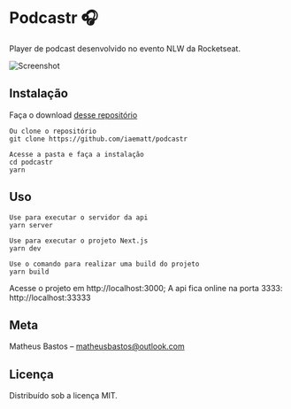 # Podcastr 🎧

Player de podcast desenvolvido no evento NLW da Rocketseat.

![Screenshot](https://i.ibb.co/LvhCrqk/thumbnail.png)

## Instalação

Faça o download [desse repositório](https://github.com/iaematt/podcastr)

```
Ou clone o repositório
git clone https://github.com/iaematt/podcastr

Acesse a pasta e faça a instalação
cd podcastr
yarn
```

## Uso

```
Use para executar o servidor da api
yarn server

Use para executar o projeto Next.js
yarn dev

Use o comando para realizar uma build do projeto
yarn build
```

Acesse o projeto em http://localhost:3000; A api fica online na porta 3333: http://localhost:33333

## Meta

Matheus Bastos – matheusbastos@outlook.com

## Licença

Distribuído sob a licença MIT.
